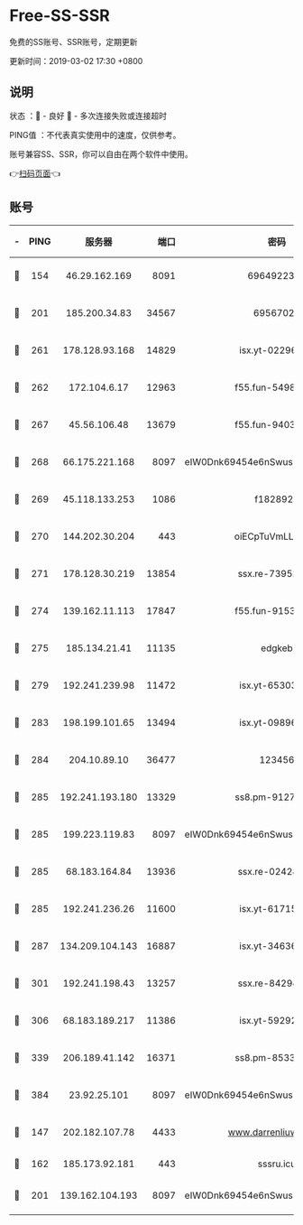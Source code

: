 # Free-SS-SSR

免费的SS账号、SSR账号，定期更新

更新时间：2019-03-02 17:30 +0800

## 说明

状态     ：🙂 - 良好 🙁 - 多次连接失败或连接超时

PING值   ：不代表真实使用中的速度，仅供参考。

账号兼容SS、SSR，你可以自由在两个软件中使用。

👉[扫码页面](https://liesauer.github.io/free-ss-ssr.github.io/)👈

## 账号

|-|PING|服务器|端口|密码|加密方式|区域|
|:----:|:----:|:-----:|-----:|:----:|:----:|:----:|
|🙂|154|46.29.162.169|8091|6964922356|aes-256-cfb|RU|
|🙂|201|185.200.34.83|34567|69567020|aes-256-cfb|US|
|🙂|261|178.128.93.168|14829|isx.yt-02296578|aes-256-cfb|SG|
|🙂|262|172.104.6.17|12963|f55.fun-54984893|aes-256-cfb|US|
|🙂|267|45.56.106.48|13679|f55.fun-94035018|aes-256-cfb|US|
|🙂|268|66.175.221.168|8097|eIW0Dnk69454e6nSwuspv9DmS201tQ0D|aes-256-cfb|US|
|🙂|269|45.118.133.253|1086|f1828920|aes-256-cfb|SG|
|🙂|270|144.202.30.204|443|oiECpTuVmLLxk4Ts|aes-256-cfb|US|
|🙂|271|178.128.30.219|13854|ssx.re-73952571|aes-256-cfb|SG|
|🙂|274|139.162.11.113|17847|f55.fun-91530926|aes-256-cfb|SG|
|🙂|275|185.134.21.41|11135|edgkeb|aes-256-cfb|GB|
|🙂|279|192.241.239.98|11472|isx.yt-65303536|aes-256-cfb|US|
|🙂|283|198.199.101.65|13494|isx.yt-09896411|aes-256-cfb|US|
|🙂|284|204.10.89.10|36477|123456|aes-256-cfb|US|
|🙂|285|192.241.193.180|13329|ss8.pm-91273278|aes-256-cfb|US|
|🙂|285|199.223.119.83|8097|eIW0Dnk69454e6nSwuspv9DmS201tQ0D|aes-256-cfb|US|
|🙂|285|68.183.164.84|13936|ssx.re-02428773|aes-256-cfb|US|
|🙂|285|192.241.236.26|11600|isx.yt-61715029|aes-256-cfb|US|
|🙂|287|134.209.104.143|16887|isx.yt-34636284|aes-256-cfb|SG|
|🙂|301|192.241.198.43|13257|ssx.re-84294373|aes-256-cfb|US|
|🙂|306|68.183.189.217|11386|isx.yt-59292721|aes-256-cfb|SG|
|🙂|339|206.189.41.142|16371|ss8.pm-85330521|aes-256-cfb|SG|
|🙂|384|23.92.25.101|8097|eIW0Dnk69454e6nSwuspv9DmS201tQ0D|aes-256-cfb|US|
|🙂|147|202.182.107.78|4433|www.darrenliuwei.com|aes-256-cfb|JP|
|🙂|162|185.173.92.181|443|sssru.icu|rc4-md5|RU|
|🙁|201|139.162.104.193|8097|eIW0Dnk69454e6nSwuspv9DmS201tQ0D|aes-256-cfb|JP|
